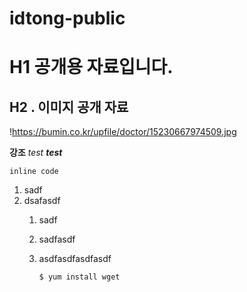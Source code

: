 # idtong-public

# H1 공개용 자료입니다. 

## H2 . 이미지 공개 자료
!https://bumin.co.kr/upfile/doctor/15230667974509.jpg
 
 **강조**
 _test_
 _**test**_

`inline code`

1. sadf
2. dsafasdf
    1. sadf
    2. sadfasdf
    3. asdfasdfasdfasdf
       
       `$ yum install wget`
